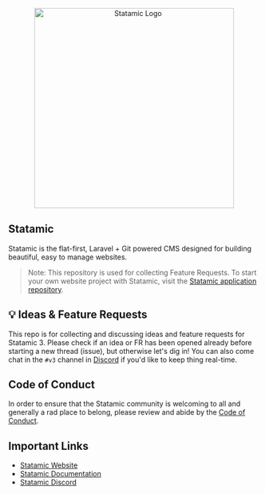 <p align="center"><img src="https://statamic.com/assets/branding/Statamic-Logo+Wordmark-Rad.svg" width="400" alt="Statamic Logo" /></p>

## Statamic 

Statamic is the flat-first, Laravel + Git powered CMS designed for building beautiful, easy to manage websites.

> Note: This repository is used for collecting Feature Requests. To start your own website project with Statamic, visit the [Statamic application repository](https://github.com/statamic/statamic).


## 💡 Ideas & Feature Requests

This repo is for collecting and discussing ideas and feature requests for Statamic 3. Please check if an idea or FR has been opened already before starting a new thread (issue), but otherwise let's dig in! You can also come chat in the `#v3` channel in [Discord][discord] if you'd like to keep thing real-time.


## Code of Conduct

In order to ensure that the Statamic community is welcoming to all and generally a rad place to belong, please review and abide by the [Code of Conduct](https://github.com/statamic/cms/wiki/Code-of-Conduct).


## Important Links
- [Statamic Website](https://statamic.com)
- [Statamic Documentation][docs]
- [Statamic Discord][discord]

[docs]: https://statamic.dev/
[discord]: https://statamic.com/discord
[contribution]: https://github.com/statamic/cms/blob/master/CONTRIBUTING.md
